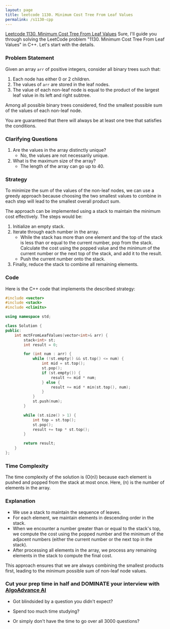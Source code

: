 ```yaml
---
layout: page
title: leetcode 1130. Minimum Cost Tree From Leaf Values
permalink: /s1130-cpp
---
```

[Leetcode 1130. Minimum Cost Tree From Leaf Values](https://algoadvance.github.io/algoadvance/l1130)
Sure, I'll guide you through solving the LeetCode problem "1130. Minimum Cost Tree From Leaf Values" in C++. Let's start with the details.

### Problem Statement

Given an array `arr` of positive integers, consider all binary trees such that:
1. Each node has either 0 or 2 children.
2. The values of `arr` are stored in the leaf nodes.
3. The value of each non-leaf node is equal to the product of the largest leaf value in its left and right subtree.

Among all possible binary trees considered, find the smallest possible sum of the values of each non-leaf node.

You are guaranteed that there will always be at least one tree that satisfies the conditions.

### Clarifying Questions
1. Are the values in the array distinctly unique?
   - No, the values are not necessarily unique.
2. What is the maximum size of the array?
   - The length of the array can go up to 40.

### Strategy
To minimize the sum of the values of the non-leaf nodes, we can use a greedy approach because choosing the two smallest values to combine in each step will lead to the smallest overall product sum.

The approach can be implemented using a stack to maintain the minimum cost effectively. The steps would be:
1. Initialize an empty stack.
2. Iterate through each number in the array.
   - While the stack has more than one element and the top of the stack is less than or equal to the current number, pop from the stack. Calculate the cost using the popped value and the minimum of the current number or the next top of the stack, and add it to the result.
   - Push the current number onto the stack.
3. Finally, reduce the stack to combine all remaining elements.

### Code
Here is the C++ code that implements the described strategy:

```cpp
#include <vector>
#include <stack>
#include <climits>

using namespace std;

class Solution {
public:
    int mctFromLeafValues(vector<int>& arr) {
        stack<int> st;
        int result = 0;

        for (int num : arr) {
            while (!st.empty() && st.top() <= num) {
                int mid = st.top();
                st.pop();
                if (st.empty()) {
                    result += mid * num;
                } else {
                    result += mid * min(st.top(), num);
                }
            }
            st.push(num);
        }

        while (st.size() > 1) {
            int top = st.top();
            st.pop();
            result += top * st.top();
        }

        return result;
    }
};
```

### Time Complexity
The time complexity of the solution is \(O(n)\) because each element is pushed and popped from the stack at most once. Here, \(n\) is the number of elements in the array.

### Explanation
- We use a stack to maintain the sequence of leaves.
- For each element, we maintain elements in descending order in the stack.
- When we encounter a number greater than or equal to the stack's top, we compute the cost using the popped number and the minimum of the adjacent numbers (either the current number or the next top in the stack).
- After processing all elements in the array, we process any remaining elements in the stack to compute the final cost.

This approach ensures that we are always combining the smallest products first, leading to the minimum possible sum of non-leaf node values.


### Cut your prep time in half and DOMINATE your interview with [AlgoAdvance AI](https://algoAdvance.com)

- Got blindsided by a question you didn't expect?

- Spend too much time studying?

- Or simply don't have the time to go over all 3000 questions?

